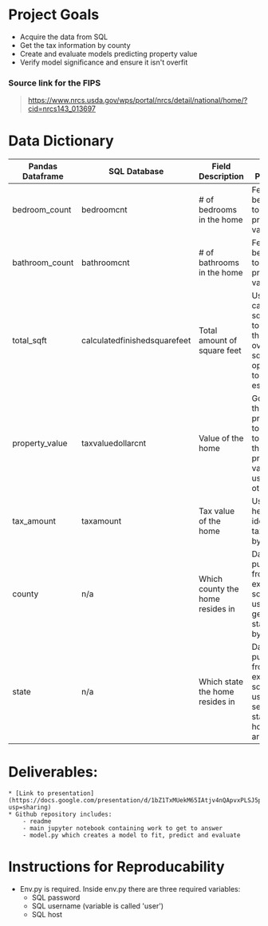 # Project Goals
- Acquire the data from SQL
- Get the tax information by county
- Create and evaluate models predicting property value
- Verify model significance and ensure it isn't overfit

### Source link for the FIPS
> https://www.nrcs.usda.gov/wps/portal/nrcs/detail/national/home/?cid=nrcs143_013697

# Data Dictionary
| Pandas Dataframe | SQL Database                 | Field Description                | Field Purpose                                                                        |
|------------------|------------------------------|----------------------------------|--------------------------------------------------------------------------------------|
| bedroom_count    | bedroomcnt                   | # of bedrooms in the home        | Feature to be used to predict property value                                         |
| bathroom_count   | bathroomcnt                  | # of bathrooms in the home       | Feature to be used to predict property value                                         |
| total_sqft       | calculatedfinishedsquarefeet | Total amount of square feet      | Used calculated sqft due to it being the overall sqft as opposed to a rough estimate |
| property_value   | taxvaluedollarcnt            | Value of the home                | Goal of the project is to attempt to predict the property value using other fiels    |
| tax_amount       | taxamount                    | Tax value of the home            | Used to help identify tax trends by county                                           |
| county           | n/a                          | Which county the home resides in | Data pulled from external source; used to get statistics by county                   |
| state            | n/a                          | Which state the home resides in  | Data pulled from external source; useful to see which state the houses are in        |


# Deliverables:
    * [Link to presentation](https://docs.google.com/presentation/d/1bZ1TxMUekM65IAtjv4nQApvxPLSJ5pidiqw5CYDbnh0/edit?usp=sharing)
    * Github repository includes:
        - readme
        - main jupyter notebook containing work to get to answer
        - model.py which creates a model to fit, predict and evaluate

# Instructions for Reproducability
- Env.py is required. Inside env.py there are three required variables:
    * SQL password
    * SQL username (variable is called 'user')
    * SQL host